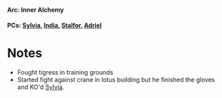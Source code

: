 #### Arc: Inner Alchemy
#### PCs: [Sylvia](PCs/Past/Sylvia.md), [India](PCs/Current/India.md), [Stalfor](PCs/Current/Stalfor.md), [Adriel](PCs/Current/Adriel.md)

# Notes
- Fought tigress in training grounds
- Started fight against crane in lotus building but he finished the gloves and KO'd [Sylvia](PCs/Past/Sylvia.md).